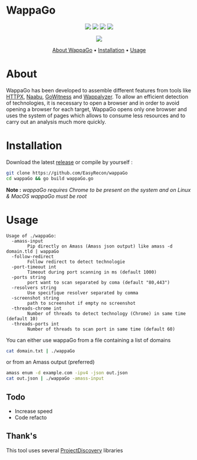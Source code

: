 # WappaGo

<p align="center">  
    <a href="https://opensource.org/licenses/MIT"><img src="https://img.shields.io/badge/license-MIT-_red.svg"></a>  
    <a href="https://github.com/EasyRecon/Hunt3r/issues"><img src="https://img.shields.io/badge/contributions-welcome-brightgreen.svg?style=flat"></a>  
    <a href="https://github.com/EasyRecon/Hunt3r"><img src="https://img.shields.io/badge/release-v0.0.4-informational"></a>
    <a href="https://github.com/easyrecon/wappago/issues" target="_blank"><img src="https://img.shields.io/github/issues/easyrecon/wappago?color=blue" /></a>
</p>

<p align="center">  
    <a href="https://codeclimate.com/github/EasyRecon/wappaGo"><img src="https://codeclimate.com/github/EasyRecon/wappaGo.png"></a>
</p>

<p align="center">
  <a href="#about">About WappaGo</a> •
  <a href="#installation">Installation</a> •
  <a href="#usage">Usage</a>
</p>

# About
WappaGo has been developed to assemble different features from tools like [HTTPX](https://github.com/projectdiscovery/httpx), [Naabu](https://github.com/projectdiscovery/naabu), [GoWitness](https://github.com/sensepost/gowitness) and [Wappalyzer](https://github.com/wappalyzer/wappalyzer).
To allow an efficient detection of technologies, it is necessary to open a browser and in order to avoid opening a browser for each target, WappaGo opens only one browser and uses the system of pages which allows to consume less resources and to carry out an analysis much more quickly.

# Installation

Download the latest [release](https://github.com/EasyRecon/wappaGo/releases)  or compile by yourself :

```bash
git clone https://github.com/EasyRecon/wappaGo
cd wappaGo && go build wappaGo.go
```

**Note :** _wappaGo requires Chrome to be present on the system and on Linux & MacOS wappaGo must be root_

# Usage



```
Usage of ./wappaGo:
  -amass-input
    	Pip directly on Amass (Amass json output) like amass -d domain.tld | wappaGo
  -follow-redirect
        Follow redirect to detect technologie
  -port-timeout int
    	Timeout during port scanning in ms (default 1000)
  -ports string
    	port want to scan separated by coma (default "80,443")
  -resolvers string
    	Use specifique resolver separated by comma
  -screenshot string
    	path to screenshot if empty no screenshot
  -threads-chrome int
    	Number of threads to detect technology (Chrome) in same time (default 10)
  -threads-ports int
    	Number of threads to scan port in same time (default 60)
```

You can either use wappaGo from a file containing a list of domains
```bash
cat domain.txt | ./wappaGo
```

or from an Amass output  (preferred)

```bash
amass enum -d example.com -ipv4 -json out.json
cat out.json | ./wappaGo -amass-input
```

## Todo

  - Increase speed
  - Code refacto


## Thank's

This tool uses several [ProjectDiscovery](https://github.com/projectdiscovery) libraries
